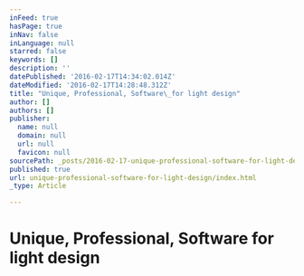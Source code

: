 ```yaml
---
inFeed: true
hasPage: true
inNav: false
inLanguage: null
starred: false
keywords: []
description: ''
datePublished: '2016-02-17T14:34:02.014Z'
dateModified: '2016-02-17T14:28:48.312Z'
title: "Unique, Professional, Software\_for light design"
author: []
authors: []
publisher:
  name: null
  domain: null
  url: null
  favicon: null
sourcePath: _posts/2016-02-17-unique-professional-software-for-light-design.md
published: true
url: unique-professional-software-for-light-design/index.html
_type: Article

---
```

# Unique, Professional, Software for light design